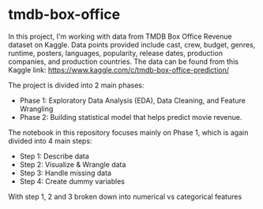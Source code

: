 # tmdb-box-office
In this project,  I'm working with data from TMDB Box Office Revenue dataset on Kaggle. Data points provided include cast, crew, budget, genres, runtime, posters, languages, popularity, release dates, production companies, and production countries. The data can be found from this Kaggle link:
https://www.kaggle.com/c/tmdb-box-office-prediction/


The project is divided into 2 main phases:
- Phase 1: Exploratory Data Analysis (EDA), Data Cleaning, and Feature Wrangling
- Phase 2: Building statistical model that helps predict movie revenue.

The notebook in this repository focuses mainly on Phase 1, which is again divided into 4 main steps:
- Step 1: Describe data
- Step 2: Visualize & Wrangle data
- Step 3: Handle missing data
- Step 4: Create dummy variables

With step 1, 2 and 3 broken down into numerical vs categorical features
